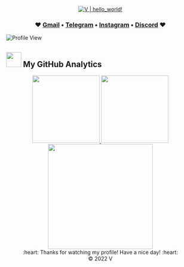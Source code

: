 <p align="center">
  <a href="https://github.com/Youknow2509"><img src="https://readme-typing-svg.herokuapp.com?font=SF+Mono&size=50&duration=2311&pause=500&color=80cbc4&center=true&vCenter=true&width=700&height=100&lines=%F0%9F%91%8B+Hello+World+!+;I'm+V" alt="V | hello_world!" /></a>
</p> 
<h3 align="center"> ♥️ <a href="mailto:lytranvinh.work@gmail.com">Gmail</a> • <a href="https://t.me/uknow_2509">Telegram</a> • <a href="https://www.instagram.com/_youknow.2509_">Instagram</a> • <a href="https://discord.com/invite/D2uwJxH">Discord</a> ♥️ </h3>  

![Profile View](https://komarev.com/ghpvc/?username=Youknow2509&style=flat-square)


### <h2> <img src="https://media0.giphy.com/media/cNZqrH5IzOG0xrlWks/giphy.gif?cid=ecf05e47map255q427en9uprqc1sb0unjq5k4fnqg5pmhhs4&rid=giphy.gif&ct=s" width="40px" height="40px"> My GitHub Analytics </h2> 
<div align="center">
  <a href="https://github.com/Youknow2509">
    <img height="180em" src="https://github-stats.agentbot.xyz/api/top-langs/?username=youknow2509&theme=tokyonight&layout=compact" />
    <img height="180em" src="https://github-stats.agentbot.xyz/api?username=youknow2509&count_private=true&show_icons=true&theme=tokyonight" />
    <img height="280em" src="https://github-readme-activity-graph.cyclic.app/graph?username=Youknow2509&theme=material&radius=16" />
  </a>
</div>

<div align="center">
  :heart: Thanks for watching my profile! Have a nice day! :heart: <br/>
  &copy; 2022 V
</div>
